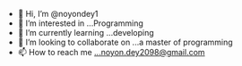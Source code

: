 - 👋 Hi, I’m @noyondey1
- 👀 I’m interested in ...Programming
- 🌱 I’m currently learning ...developing
- 💞️ I’m looking to collaborate on ...a master of programming
- 📫 How to reach me ...noyon.dey2098@gmail.com
<!---
noyondey1/noyondey1 is a ✨ special ✨ repository because its `README.md` (this file) appears on your GitHub profile.
You can click the Preview link to take a look at your changes.
--->
